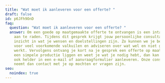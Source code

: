 ```yaml
---
title: "Wat moet ik aanleveren voor een offerte? "
draft: false
id: p6JFh9OnD
faq:
  question: "Wat moet ik aanleveren voor een offerte? "
  answer: Om een goede op maatgemaakte offerte te ontvangen is een intakegesprek
    aan te raden. Tijdens dit gesprek krijgt jouw persoonlijke consultant
    inzicht in wat je wensen en doelstellingen zijn. Zo kunnen we je behoeden
    voor veel voorkomende valkuilen en adviseren over wat wel en niet goed
    werkt. Vervolgens ontvang je kort na je gesprek een offerte op maat. Heb je
    een simpele productie liggen en weet je wat je nodig hebt, dan kan je dit
    ook helder in een e-mail of aanvraagformulier aanleveren. Onze consultant
    neemt dan contact met je op mochten er vragen zijn.
seo:
  noindex: true
---
```

